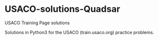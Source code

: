 # USACO-solutions-Quadsar
USACO Training Page solutions

Solutions in Python3 for the USACO (train.usaco.org) practice problems. 
